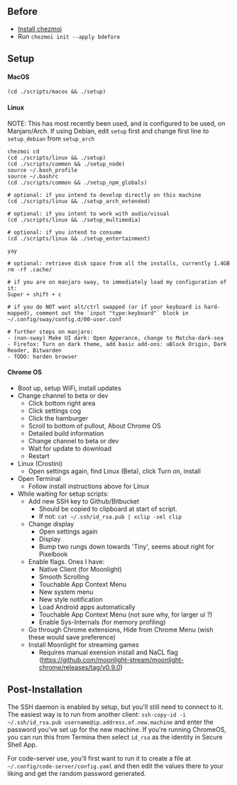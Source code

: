 ## Before

- [Install chezmoi](https://github.com/twpayne/chezmoi/blob/master/docs/INSTALL.md)
- Run `chezmoi init --apply bdefore`

## Setup

#### MacOS
```
(cd ./scripts/macos && ./setup)
```

#### Linux

NOTE: This has most recently been used, and is configured to be used, on Manjaro/Arch. If using Debian, edit `setup` first and change first line to `setup_debian` from `setup_arch`

```
chezmoi cd
(cd ./scripts/linux && ./setup)
(cd ./scripts/common && ./setup_node)
source ~/.bash_profile
source ~/.bashrc
(cd ./scripts/common && ./setup_npm_globals)

# optional: if you intend to develop directly on this machine
(cd ./scripts/linux && ./setup_arch_extended)

# optional: if you intent to work with audio/visual
(cd ./scripts/linux && ./setup_multimedia)

# optional: if you intend to consume
(cd ./scripts/linux && ./setup_entertainment)

yay

# optional: retrieve disk space from all the installs, currently 1.4GB
rm -rf .cache/

# if you are on manjaro sway, to immediately load my configuration of it:
Super + shift + c

# if you do NOT want alt/ctrl swapped (or if your keyboard is hard-mapped), comment out the `input "type:keyboard"` block in ~/.config/sway/config.d/00-user.conf

# further steps on manjaro:
- (non-sway) Make UI dark: Open Apperance, change to Matcha-dark-sea
- Firefox: Turn on dark theme, add basic add-ons: uBlock Origin, Dark Reader, Bitwarden
- TODO: harden browser
```

#### Chrome OS

- Boot up, setup WiFi, install updates
- Change channel to beta or dev
    - Click bottom right area
    - Click settings cog
    - Click the hamburger
    - Scroll to bottom of pullout, About Chrome OS 
    - Detailed build information
    - Change channel to beta or dev
    - Wait for update to download
    - Restart
- Linux (Crostini)
    - Open settings again, find Linux (Beta), click Turn on, install
- Open Terminal
    - Follow install instructions above for Linux
- While waiting for setup scripts:
    - Add new SSH key to Github/Bitbucket
        - Should be copied to clipboard at start of script.
        - If not: `cat ~/.ssh/id_rsa.pub | xclip -sel clip`
    - Change display
        - Open settings again
        - Display
        - Bump two rungs down towards 'Tiny', seems about right for Pixelbook
    - Enable flags. Ones I have:
        - Native Client (for Moonlight)
        - Smooth Scrolling
        - Touchable App Context Menu
        - New system menu
        - New style notification
        - Load Android apps automatically
        - Touchable App Context Menu (not sure why, for larger ui ?)
        - Enable Sys-Internals (for memory profiling)
    - Go through Chrome extensions, Hide from Chrome Menu (wish these would save preference)
    - Install Moonlight for streaming games
        - Requires manual exension install and NaCL flag (https://github.com/moonlight-stream/moonlight-chrome/releases/tag/v0.9.0)

## Post-Installation

The SSH daemon is enabled by setup, but you'll still need to connect to it. The easiest way is to run from another client: `ssh-copy-id -i ~/.ssh/id_rsa.pub username@ip.address.of.new.machine` and enter the password you've set up for the new machine. If you're running ChromeOS, you can run this from Termina then select `id_rsa` as the identity in Secure Shell App.

For code-server use, you'll first want to run it to create a file at `~/.config/code-server/config.yaml` and then edit the values there to your liking and get the random password generated.
